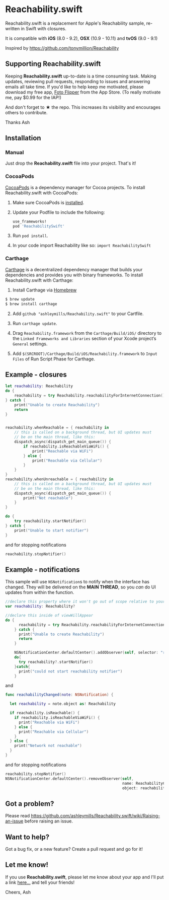 # Reachability.swift

Reachability.swift is a replacement for Apple's Reachability sample, re-written in Swift with closures.

It is compatible with **iOS** (8.0 - 9.2), **OSX** (10.9 - 10.11) and **tvOS** (9.0 - 9.1)

Inspired by https://github.com/tonymillion/Reachability

## Supporting **Reachability.swift**
Keeping **Reachability.swift** up-to-date is a time consuming task. Making updates, reviewing pull requests, responding to issues and answering emails all take time. If you'd like to help keep me motivated, please download my free app, [Foto Flipper] from the App Store. (To really motivate me, pay $0.99 for the IAP!)

And don't forget to **★** the repo. This increases its visibility and encourages others to contribute.

Thanks
Ash

## Installation
### Manual
Just drop the **Reachability.swift** file into your project. That's it!

### CocoaPods
[CocoaPods][] is a dependency manager for Cocoa projects. To install Reachability.swift with CocoaPods:

 1. Make sure CocoaPods is [installed][CocoaPods Installation].

 2. Update your Podfile to include the following:

    ``` ruby
    use_frameworks!
    pod 'ReachabilitySwift'
    ```

 3. Run `pod install`.

[CocoaPods]: https://cocoapods.org
[CocoaPods Installation]: https://guides.cocoapods.org/using/getting-started.html#getting-started
 
 4. In your code import Reachability like so:
   `import ReachabilitySwift`

### Carthage
[Carthage][] is a decentralized dependency manager that builds your dependencies and provides you with binary frameworks.
To install Reachability.swift with Carthage:

1. Install Carthage via [Homebrew][]
  ```bash
  $ brew update
  $ brew install carthage
  ```

2. Add `github "ashleymills/Reachability.swift"` to your Cartfile.

3. Run `carthage update`.

4. Drag `Reachability.framework` from the `Carthage/Build/iOS/` directory to the `Linked Frameworks and Libraries` section of your Xcode project’s `General` settings.

5. Add `$(SRCROOT)/Carthage/Build/iOS/Reachability.framework` to `Input Files` of Run Script Phase for Carthage.

[Carthage]: https://github.com/Carthage/Carthage
[Homebrew]: http://brew.sh
[Foto Flipper]: http://itunes.com/apps/fotoflipper

## Example - closures

```swift
let reachability: Reachability
do {
    reachability = try Reachability.reachabilityForInternetConnection()
} catch {
    print("Unable to create Reachability")
    return
}


reachability.whenReachable = { reachability in
    // this is called on a background thread, but UI updates must
    // be on the main thread, like this:
    dispatch_async(dispatch_get_main_queue()) {
        if reachability.isReachableViaWiFi() {
            print("Reachable via WiFi")
        } else {
            print("Reachable via Cellular")
        }
    }
}
reachability.whenUnreachable = { reachability in
    // this is called on a background thread, but UI updates must
    // be on the main thread, like this:
    dispatch_async(dispatch_get_main_queue()) {
        print("Not reachable")
    }
}

do {
    try reachability.startNotifier()
} catch {
    print("Unable to start notifier")
}
```

and for stopping notifications

```swift
reachability.stopNotifier()
```

## Example - notifications

This sample will use `NSNotification`s to notify when the interface has changed. They will be delivered on the **MAIN THREAD**, so you *can* do UI updates from within the function.

```swift
//declare this property where it won't go out of scope relative to your listener
var reachability: Reachability?

//declare this inside of viewWillAppear
do {
      reachability = try Reachability.reachabilityForInternetConnection()
    } catch {
      print("Unable to create Reachability")
      return
    }

    NSNotificationCenter.defaultCenter().addObserver(self, selector: "reachabilityChanged:",name: ReachabilityChangedNotification,object: reachability)
    do{
      try reachability?.startNotifier()
    }catch{
      print("could not start reachability notifier")
    }
```

and

```swift
func reachabilityChanged(note: NSNotification) {

  let reachability = note.object as! Reachability

  if reachability.isReachable() {
    if reachability.isReachableViaWiFi() {
      print("Reachable via WiFi")
    } else {
      print("Reachable via Cellular")
    }
  } else {
    print("Network not reachable")
  }
}
```

and for stopping notifications

```swift
reachability.stopNotifier()
NSNotificationCenter.defaultCenter().removeObserver(self,
                                                    name: ReachabilityChangedNotification,
                                                    object: reachability)
```

## Got a problem?

Please read https://github.com/ashleymills/Reachability.swift/wiki/Raising-an-issue before raising an issue.

## Want to help?

Got a bug fix, or a new feature? Create a pull request and go for it!

## Let me know!

If you use **Reachability.swift**, please let me know about your app and I'll put a link [here…](https://github.com/ashleymills/Reachability.swift/wiki/Apps-using-Reachability.swift) and tell your friends!

Cheers,
Ash
